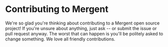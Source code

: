 # Contributing to Mergent

We're so glad you're thinking about contributing to a Mergent open source project! If you're unsure about anything, just ask -- or submit the issue or pull request anyway. The worst that can happen is you'll be politely asked to change something. We love all friendly contributions.
